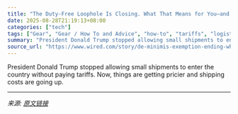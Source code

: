 ```yaml
---
title: "The Duty-Free Loophole Is Closing. What That Means for You—and Your Packages"
date: 2025-08-28T21:19:13+08:00
categories: ["tech"]
tags: ["Gear", "Gear / How To and Advice", "how-to", "tariffs", "logistics", "Policy", "China", "Shein", "Temu", "Return to Sender"]
summary: "President Donald Trump stopped allowing small shipments to enter the country without paying tariffs. Now, things are getting pricier and shipping costs are going up."
source_url: "https://www.wired.com/story/de-minimis-exemption-ending-what-that-means-for-you/"
---
```


President Donald Trump stopped allowing small shipments to enter the country without paying tariffs. Now, things are getting pricier and shipping costs are going up.

---

*来源: [原文链接](https://www.wired.com/story/de-minimis-exemption-ending-what-that-means-for-you/)*

